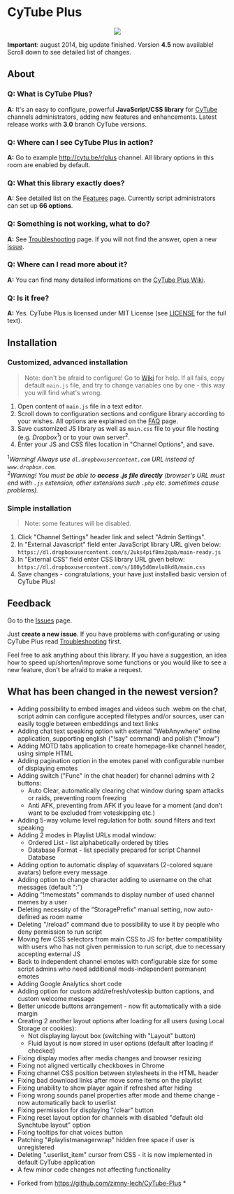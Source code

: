 # CyTube Plus
<p align="center"><img src="https://dl.dropboxusercontent.com/s/7mrz85gl29eiiks/logo.png"/></p>

**Important**: august 2014, big update finished. Version **4.5** now available! Scroll down to see detailed list of changes.

## About

### Q: What is CyTube Plus?

**A:** It's an easy to configure, powerful <b>JavaScript/CSS library</b> for [CyTube](https://github.com/calzoneman/sync) channels administrators, adding new features and enhancements. Latest release works with **3.0** branch CyTube versions.

### Q: Where can I see CyTube Plus in action?

**A:** Go to example http://cytu.be/r/plus channel. All library options in this room are enabled by default.

### Q: What this library exactly does?

**A:** See detailed list on the [Features](https://github.com/zimny-lech/CyTube-Plus/wiki/Features) page. Currently script administrators can set up **66 options**.

### Q: Something is not working, what to do?

**A:** See [Troubleshooting](https://github.com/zimny-lech/CyTube-Plus/wiki/Troubleshooting) page. If you will not find the answer, open a new [issue](https://github.com/zimny-lech/CyTube-Plus/issues).

### Q: Where can I read more about it?

**A:** You can find many detailed informations on the [CyTube Plus Wiki](https://github.com/zimny-lech/CyTube-Plus/wiki).

### Q: Is it free?

**A:** Yes. CyTube Plus is licensed under MIT License (see [LICENSE](https://github.com/zimny-lech/CyTube-Plus/blob/master/LICENSE) for the full text).

## Installation

### Customized, advanced installation

> Note: don't be afraid to configure! Go to [Wiki](https://github.com/zimny-lech/CyTube-Plus/wiki) for help. If all fails, copy default `main.js` file, and try to change variables one by one - this way you will find what's wrong.

1. Open content of `main.js` file in a text editor.
2. Scroll down to configuration sections and configure library according to your wishes. All options are explained on the [FAQ](https://github.com/zimny-lech/CyTube-Plus/wiki/FAQ) page.
3. Save customized JS library as well as `main.css` file to your file hosting (e.g. <i>Dropbox</i><sup>1</sup>) or to your own server<sup>2</sup>.
4. Enter your JS and CSS files location in "Channel Options", and save.

<sup>1</sup><i>Warning! Always use `dl.dropboxusercontent.com` URL instead of `www.dropbox.com`.</i><br/><sup>2</sup><i>Warning! You must be able to **access .js file directly** (browser's URL must end with `.js` extension, other extensions such `.php` etc. sometimes cause problems).</i>

### Simple installation

> Note: some features will be disabled.

1. Click "Channel Settings" header link and select "Admin Settings".
2. In "External Javascript" field enter JavaScript library URL given below:
   `https://dl.dropboxusercontent.com/s/2uks4pif8mx2qab/main-ready.js`
3. In "External CSS" field enter CSS library URL given below:
   `https://dl.dropboxusercontent.com/s/180y5d6mvlu8kd8/main.css`
4. Save changes - congratulations, your have just installed basic version of CyTube Plus!

## Feedback

Go to the [Issues](https://github.com/zimny-lech/CyTube-Plus/issues) page.

Just **create a new issue**. If you have problems with configurating or using CyTube Plus read [Troubleshooting](https://github.com/zimny-lech/CyTube-Plus/wiki/Troubleshooting) first.

Feel free to ask anything about this library. If you have a suggestion, an idea how to speed up/shorten/improve some functions or you would like to see a new feature, don't be afraid to make a request.

## What has been changed in the newest version?

- Adding possibility to embed images and videos such .webm on the chat, script admin can configure accepted filetypes and/or sources, user can easily toggle between embeddings and text links
- Adding chat text speaking option with external "WebAnywhere" online application, supporting english ("!say" command) and polish ("!mow")
- Adding MOTD tabs application to create homepage-like channel header, using simple HTML
- Adding pagination option in the emotes panel with configurable number of displaying emotes
- Adding switch ("Func" in the chat header) for channel admins with 2 buttons:
  - Auto Clear, automatically clearing chat window during spam attacks or raids, preventing room freezing
  - Anti AFK, preventing from AFK if you leave for a moment (and don't want to be excluded from voteskipping etc.)
- Adding 5-way volume level regulation for both: sound filters and text speaking
- Adding 2 modes in Playlist URLs modal window:
  - Ordered List - list alphabetically ordered by titles
  - Database Format - list specially prepared for script Channel Database
- Adding option to automatic display of squavatars (2-colored square avatars) before every message
- Adding option to change character adding to username on the chat messages (default ":")
- Adding "!memestats" commands to display number of used channel memes by a user
- Deleting necessity of the "StoragePrefix" manual setting, now auto-defined as room name
- Deleting "/reload" command due to possibility to use it by people who deny permission to run script
- Moving few CSS selectors from main CSS to JS for better compatibility with users who has not given permission to run script, due to necessary accepting external JS
- Back to independent channel emotes with configurable size for some script admins who need additional mods-independent permanent emotes
- Adding Google Analytics short code
- Adding option for custom add/refresh/voteskip button captions, and custom welcome message
- Better unicode buttons arrangement - now fit automatically with a side margin
- Creating 2 another layout options after loading for all users (using Local Storage or cookies):
  - Not displaying layout box (switching with "Layout" button)
  - Fluid layout is now stored in user options (default after loading if checked)
- Fixing display modes after media changes and browser resizing
- Fixing not aligned vertically checkboxes in Chrome
- Fixing channel CSS position between stylesheets in the HTML header
- Fixing bad download links after move some items on the playlist
- Fixing unability to show player again if refreshed after hiding
- Fixing wrong sounds panel properties after mode and theme change - now automatically back to userlist
- Fixing permission for displaying "/clear" button
- Fixing reset layout option for channels with disabled "default old Synchtube layout" option
- Fixing tooltips for chat voices button
- Patching "#playlistmanagerwrap" hidden free space if user is unregistered
- Deleting ".userlist_item" cursor from CSS - it is now implemented in default CyTube application
- A few minor code changes not affecting functionality
* Forked from https://github.com/zimny-lech/CyTube-Plus *
